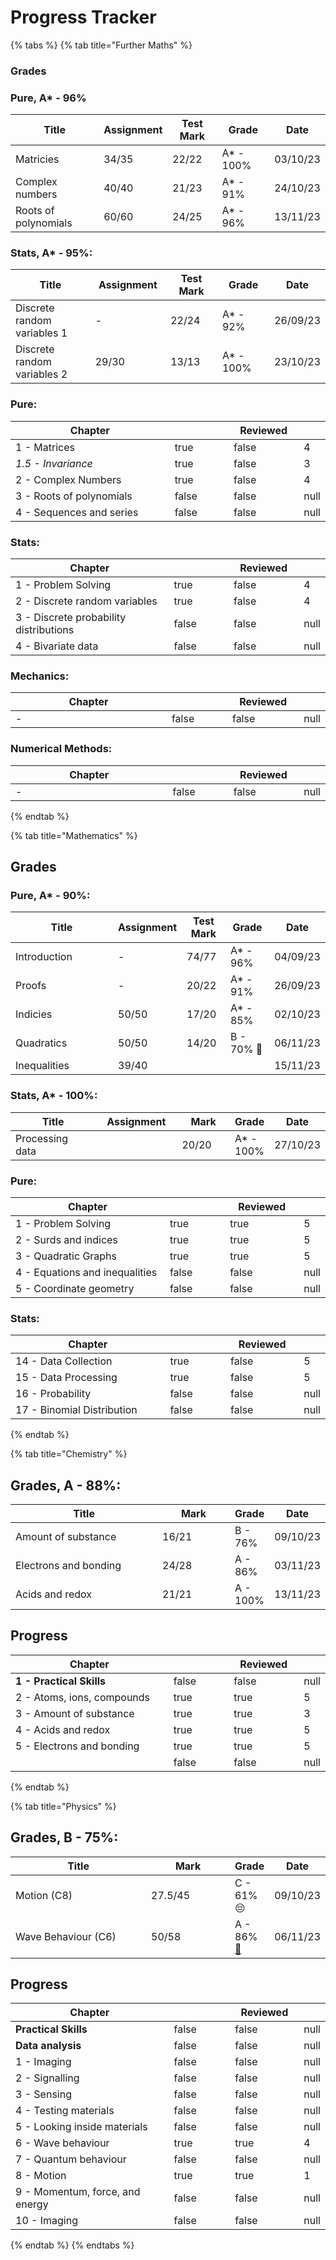 # Progress Tracker

{% tabs %}
{% tab title="Further Maths" %}
### Grades

### Pure, A\* - 96%

| Title                | Assignment | Test Mark | Grade      | Date     |
| -------------------- | ---------- | --------- | ---------- | -------- |
| Matricies            | 34/35      | 22/22     | A\* - 100% | 03/10/23 |
| Complex numbers      | 40/40      | 21/23     | A\* - 91%  | 24/10/23 |
| Roots of polynomials | 60/60      | 24/25     | A\* - 96%  | 13/11/23 |

### Stats, A\* - 95%:

<table><thead><tr><th width="208">Title</th><th width="128">Assignment</th><th width="110">Test Mark</th><th width="112">Grade</th><th>Date</th></tr></thead><tbody><tr><td>Discrete random variables 1</td><td>-</td><td>22/24</td><td>A* - 92%</td><td>26/09/23</td></tr><tr><td>Discrete random variables 2</td><td>29/30</td><td>13/13</td><td>A* - 100%</td><td>23/10/23</td></tr></tbody></table>

### Pure:

<table><thead><tr><th width="360">Chapter</th><th width="113" data-type="checkbox"></th><th width="113" data-type="checkbox">Reviewed</th><th data-type="rating" data-max="5"></th></tr></thead><tbody><tr><td>1 - Matrices</td><td>true</td><td>false</td><td>4</td></tr><tr><td><em>1.5 - Invariance</em></td><td>true</td><td>false</td><td>3</td></tr><tr><td>2 - Complex Numbers</td><td>true</td><td>false</td><td>4</td></tr><tr><td>3 - Roots of polynomials</td><td>false</td><td>false</td><td>null</td></tr><tr><td>4 - Sequences and series</td><td>false</td><td>false</td><td>null</td></tr></tbody></table>

### Stats:

<table><thead><tr><th width="363">Chapter</th><th width="117" data-type="checkbox"></th><th width="114" data-type="checkbox">Reviewed</th><th data-type="rating" data-max="5"></th></tr></thead><tbody><tr><td>1 - Problem Solving</td><td>true</td><td>false</td><td>4</td></tr><tr><td>2 - Discrete random variables</td><td>true</td><td>false</td><td>4</td></tr><tr><td>3 - Discrete probability distributions</td><td>false</td><td>false</td><td>null</td></tr><tr><td>4 - Bivariate data</td><td>false</td><td>false</td><td>null</td></tr></tbody></table>

### Mechanics:

<table><thead><tr><th width="360">Chapter</th><th width="114" data-type="checkbox"></th><th width="115" data-type="checkbox">Reviewed</th><th data-type="rating" data-max="5"></th></tr></thead><tbody><tr><td>-</td><td>false</td><td>false</td><td>null</td></tr></tbody></table>

### Numerical Methods:

<table><thead><tr><th width="362">Chapter</th><th width="114" data-type="checkbox"></th><th width="112" data-type="checkbox">Reviewed</th><th data-type="rating" data-max="5"></th></tr></thead><tbody><tr><td>-</td><td>false</td><td>false</td><td>null</td></tr></tbody></table>
{% endtab %}

{% tab title="Mathematics" %}
## Grades

### Pure, A\* - 90%:

<table><thead><tr><th width="148">Title</th><th>Assignment</th><th>Test Mark</th><th>Grade</th><th>Date</th></tr></thead><tbody><tr><td>Introduction</td><td>-</td><td>74/77</td><td>A* - 96%</td><td>04/09/23</td></tr><tr><td>Proofs</td><td>-</td><td>20/22</td><td>A* - 91%</td><td>26/09/23</td></tr><tr><td>Indicies</td><td>50/50</td><td>17/20</td><td>A* - 85%</td><td>02/10/23</td></tr><tr><td>Quadratics</td><td>50/50</td><td>14/20</td><td>B - 70% <span data-gb-custom-inline data-tag="emoji" data-code="1f926">🤦</span></td><td>06/11/23</td></tr><tr><td>Inequalities</td><td>39/40</td><td></td><td></td><td>15/11/23</td></tr></tbody></table>

### Stats, A\* - 100%:

<table><thead><tr><th width="178">Title</th><th width="147">Assignment</th><th width="103">Mark</th><th>Grade</th><th>Date</th></tr></thead><tbody><tr><td>Processing data</td><td></td><td>20/20</td><td>A* - 100%</td><td>27/10/23</td></tr></tbody></table>

### Pure:

<table><thead><tr><th width="346">Chapter</th><th width="115" data-type="checkbox"></th><th width="123" data-type="checkbox">Reviewed</th><th data-type="rating" data-max="5"></th></tr></thead><tbody><tr><td>1 - Problem Solving</td><td>true</td><td>true</td><td>5</td></tr><tr><td>2 - Surds and indices</td><td>true</td><td>true</td><td>5</td></tr><tr><td>3 - Quadratic Graphs</td><td>true</td><td>true</td><td>5</td></tr><tr><td>4 - Equations and inequalities</td><td>false</td><td>false</td><td>null</td></tr><tr><td>5 - Coordinate geometry</td><td>false</td><td>false</td><td>null</td></tr></tbody></table>

### Stats:

<table><thead><tr><th width="350">Chapter</th><th width="117" data-type="checkbox"></th><th width="122" data-type="checkbox">Reviewed</th><th data-type="rating" data-max="5"></th></tr></thead><tbody><tr><td>14 - Data Collection</td><td>true</td><td>false</td><td>5</td></tr><tr><td>15 - Data Processing</td><td>true</td><td>false</td><td>5</td></tr><tr><td>16 - Probability </td><td>false</td><td>false</td><td>null</td></tr><tr><td>17 - Binomial Distribution</td><td>false</td><td>false</td><td>null</td></tr></tbody></table>
{% endtab %}

{% tab title="Chemistry" %}
## Grades, A - 88%:

<table><thead><tr><th width="222">Title</th><th width="101">Mark</th><th>Grade</th><th>Date</th></tr></thead><tbody><tr><td>Amount of substance</td><td>16/21</td><td>B - 76% </td><td>09/10/23</td></tr><tr><td>Electrons and bonding</td><td>24/28</td><td>A - 86%</td><td>03/11/23</td></tr><tr><td>Acids and redox</td><td>21/21</td><td>A - 100%</td><td>13/11/23</td></tr></tbody></table>

## Progress

<table><thead><tr><th width="359">Chapter</th><th width="117" data-type="checkbox"></th><th width="113" data-type="checkbox">Reviewed</th><th data-type="rating" data-max="5"></th></tr></thead><tbody><tr><td><strong>1 - Practical Skills</strong></td><td>false</td><td>false</td><td>null</td></tr><tr><td>2 - Atoms, ions, compounds</td><td>true</td><td>true</td><td>5</td></tr><tr><td>3 - Amount of substance</td><td>true</td><td>true</td><td>3</td></tr><tr><td>4 - Acids and redox</td><td>true</td><td>true</td><td>5</td></tr><tr><td>5 - Electrons and bonding</td><td>true</td><td>true</td><td>5</td></tr><tr><td></td><td>false</td><td>false</td><td>null</td></tr></tbody></table>
{% endtab %}

{% tab title="Physics" %}
## Grades, B - 75%:

<table><thead><tr><th width="217">Title</th><th width="125">Mark</th><th>Grade</th><th>Date</th></tr></thead><tbody><tr><td>Motion (C8)</td><td>27.5/45</td><td>C - 61% 😔</td><td>09/10/23</td></tr><tr><td>Wave Behaviour (C6)</td><td>50/58</td><td>A - 86% <a href="https://emojipedia.org/party-popper">🎉</a></td><td>06/11/23</td></tr></tbody></table>

## Progress

<table><thead><tr><th width="368">Chapter</th><th width="122" data-type="checkbox"></th><th width="110" data-type="checkbox">Reviewed</th><th data-type="rating" data-max="5"></th></tr></thead><tbody><tr><td><strong>Practical Skills</strong></td><td>false</td><td>false</td><td>null</td></tr><tr><td><strong>Data analysis</strong></td><td>false</td><td>false</td><td>null</td></tr><tr><td>1 - Imaging</td><td>false</td><td>false</td><td>null</td></tr><tr><td>2 - Signalling </td><td>false</td><td>false</td><td>null</td></tr><tr><td>3 - Sensing</td><td>false</td><td>false</td><td>null</td></tr><tr><td>4 - Testing materials</td><td>false</td><td>false</td><td>null</td></tr><tr><td>5 - Looking inside materials</td><td>false</td><td>false</td><td>null</td></tr><tr><td>6 - Wave behaviour</td><td>true</td><td>true</td><td>4</td></tr><tr><td>7 - Quantum behaviour</td><td>false</td><td>false</td><td>null</td></tr><tr><td>8 - Motion</td><td>true</td><td>true</td><td>1</td></tr><tr><td>9 - Momentum, force, and energy</td><td>false</td><td>false</td><td>null</td></tr><tr><td>10 - Imaging</td><td>false</td><td>false</td><td>null</td></tr></tbody></table>
{% endtab %}
{% endtabs %}
